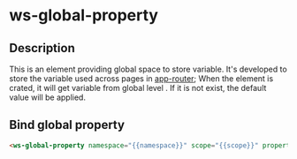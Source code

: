 ws-global-property
============

## Description
This is an element providing global space to store variable. It's developed to store the variable used across pages in [app-router](https://github.com/erikringsmuth/app-router);
When the element is crated, it will get variable from global level . If it is not exist, the default value will be applied.

## Bind global property
```html
<ws-global-property namespace="{{namespace}}" scope="{{scope}}" propertyName="pageNum" value="{{pageNum}}" defaultValue="0"></ws-global-property>
```